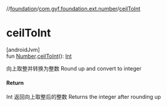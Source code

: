 //[foundation](../../index.md)/[com.gyf.foundation.ext.number](index.md)/[ceilToInt](ceil-to-int.md)

# ceilToInt

[androidJvm]\
fun [Number](https://kotlinlang.org/api/core/kotlin-stdlib/kotlin/-number/index.html).[ceilToInt](ceil-to-int.md)(): [Int](https://kotlinlang.org/api/core/kotlin-stdlib/kotlin/-int/index.html)

向上取整并转换为整数 Round up and convert to integer

#### Return

Int 返回向上取整后的整数     Returns the integer after rounding up